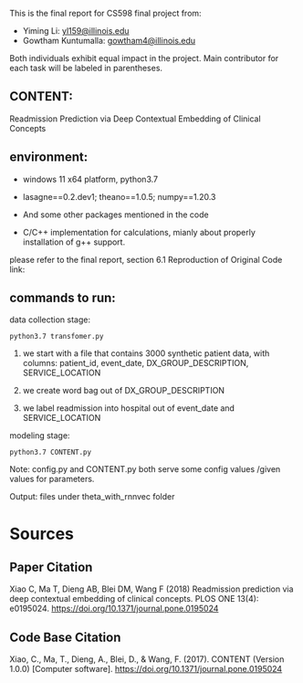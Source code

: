 This is the final report for CS598 final project from: 
- Yiming Li: yl159@illinois.edu
- Gowtham Kuntumalla: gowtham4@illinois.edu

Both individuals exhibit equal impact in the project. Main contributor for each task will be labeled in parentheses.

## CONTENT:
Readmission Prediction via Deep Contextual Embedding of Clinical Concepts

## environment:
- windows 11 x64 platform, python3.7

- lasagne==0.2.dev1; theano==1.0.5; numpy==1.20.3

- And some other packages mentioned in the code
- C/C++ implementation for calculations, mianly about properly installation of g++ support. 

please refer to the final report, section 6.1 Reproduction of Original Code link:

## commands to run:


data collection stage: 

`python3.7 transfomer.py`

1. we start with a file that contains 3000 synthetic patient data, with columns: patient_id, event_date, DX_GROUP_DESCRIPTION, SERVICE_LOCATION

2. we create word bag out of DX_GROUP_DESCRIPTION

3. we label readmission into hospital out of event_date and SERVICE_LOCATION


modeling stage:

`python3.7 CONTENT.py`

Note: config.py and CONTENT.py both serve some config values /given values for parameters.

Output: files under theta_with_rnnvec folder


# Sources

## Paper Citation
Xiao C, Ma T, Dieng AB, Blei DM, Wang F (2018) Readmission prediction via deep contextual embedding of clinical concepts. PLOS ONE 13(4): e0195024. https://doi.org/10.1371/journal.pone.0195024

## Code Base Citation

Xiao, C., Ma, T., Dieng, A., Blei, D., & Wang, F. (2017). CONTENT (Version 1.0.0) [Computer software]. https://doi.org/10.1371/journal.pone.0195024